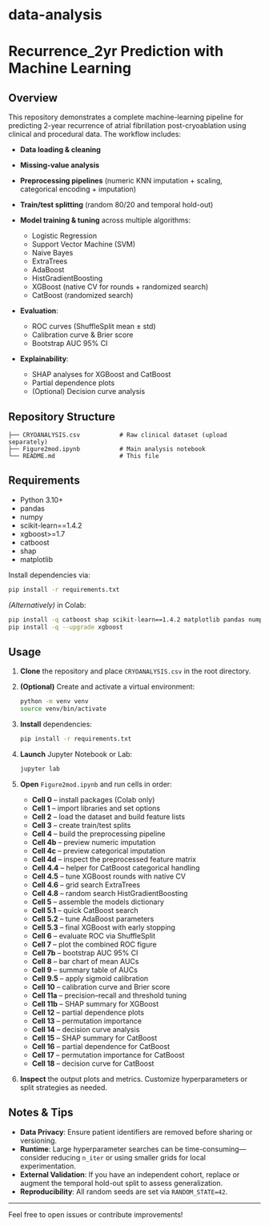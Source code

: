 # data-analysis
# Recurrence\_2yr Prediction with Machine Learning

## Overview

This repository demonstrates a complete machine-learning pipeline for predicting 2-year recurrence of atrial fibrillation post-cryoablation using clinical and procedural data. The workflow includes:

* **Data loading & cleaning**
* **Missing-value analysis**
* **Preprocessing pipelines** (numeric KNN imputation + scaling, categorical encoding + imputation)
* **Train/test splitting** (random 80/20 and temporal hold-out)
* **Model training & tuning** across multiple algorithms:

  * Logistic Regression
  * Support Vector Machine (SVM)
  * Naive Bayes
  * ExtraTrees
  * AdaBoost
  * HistGradientBoosting
  * XGBoost (native CV for rounds + randomized search)
  * CatBoost (randomized search)
* **Evaluation**:

  * ROC curves (ShuffleSplit mean ± std)
  * Calibration curve & Brier score
  * Bootstrap AUC 95% CI
* **Explainability**:

  * SHAP analyses for XGBoost and CatBoost
  * Partial dependence plots
  * (Optional) Decision curve analysis

## Repository Structure

```
├── CRYOANALYSIS.csv           # Raw clinical dataset (upload separately)
├── Figure2mod.ipynb           # Main analysis notebook
└── README.md                  # This file
```

## Requirements

* Python 3.10+
* pandas
* numpy
* scikit-learn==1.4.2
* xgboost>=1.7
* catboost
* shap
* matplotlib

Install dependencies via:

```bash
pip install -r requirements.txt
```

*(Alternatively)* in Colab:

```bash
pip install -q catboost shap scikit-learn==1.4.2 matplotlib pandas numpy
pip install -q --upgrade xgboost
```

## Usage

1. **Clone** the repository and place `CRYOANALYSIS.csv` in the root directory.
2. **(Optional)** Create and activate a virtual environment:

   ```bash
   python -m venv venv
   source venv/bin/activate
   ```
3. **Install** dependencies:

   ```bash
   pip install -r requirements.txt
   ```
4. **Launch** Jupyter Notebook or Lab:

   ```bash
   jupyter lab
   ```
5. **Open** `Figure2mod.ipynb` and run cells in order:

   * **Cell 0** – install packages (Colab only)
   * **Cell 1** – import libraries and set options
   * **Cell 2** – load the dataset and build feature lists
   * **Cell 3** – create train/test splits
   * **Cell 4** – build the preprocessing pipeline
   * **Cell 4b** – preview numeric imputation
   * **Cell 4c** – preview categorical imputation
   * **Cell 4d** – inspect the preprocessed feature matrix
   * **Cell 4.4** – helper for CatBoost categorical handling
   * **Cell 4.5** – tune XGBoost rounds with native CV
   * **Cell 4.6** – grid search ExtraTrees
   * **Cell 4.8** – random search HistGradientBoosting
   * **Cell 5** – assemble the models dictionary
   * **Cell 5.1** – quick CatBoost search
   * **Cell 5.2** – tune AdaBoost parameters
   * **Cell 5.3** – final XGBoost with early stopping
   * **Cell 6** – evaluate ROC via ShuffleSplit
   * **Cell 7** – plot the combined ROC figure
   * **Cell 7b** – bootstrap AUC 95% CI
   * **Cell 8** – bar chart of mean AUCs
   * **Cell 9** – summary table of AUCs
   * **Cell 9.5** – apply sigmoid calibration
   * **Cell 10** – calibration curve and Brier score
   * **Cell 11a** – precision–recall and threshold tuning
   * **Cell 11b** – SHAP summary for XGBoost
   * **Cell 12** – partial dependence plots
   * **Cell 13** – permutation importance
   * **Cell 14** – decision curve analysis
   * **Cell 15** – SHAP summary for CatBoost
   * **Cell 16** – partial dependence for CatBoost
   * **Cell 17** – permutation importance for CatBoost
   * **Cell 18** – decision curve for CatBoost
6. **Inspect** the output plots and metrics. Customize hyperparameters or split strategies as needed.

## Notes & Tips

* **Data Privacy**: Ensure patient identifiers are removed before sharing or versioning.
* **Runtime**: Large hyperparameter searches can be time-consuming—consider reducing `n_iter` or using smaller grids for local experimentation.
* **External Validation**: If you have an independent cohort, replace or augment the temporal hold-out split to assess generalization.
* **Reproducibility**: All random seeds are set via `RANDOM_STATE=42`.

---

Feel free to open issues or contribute improvements!
